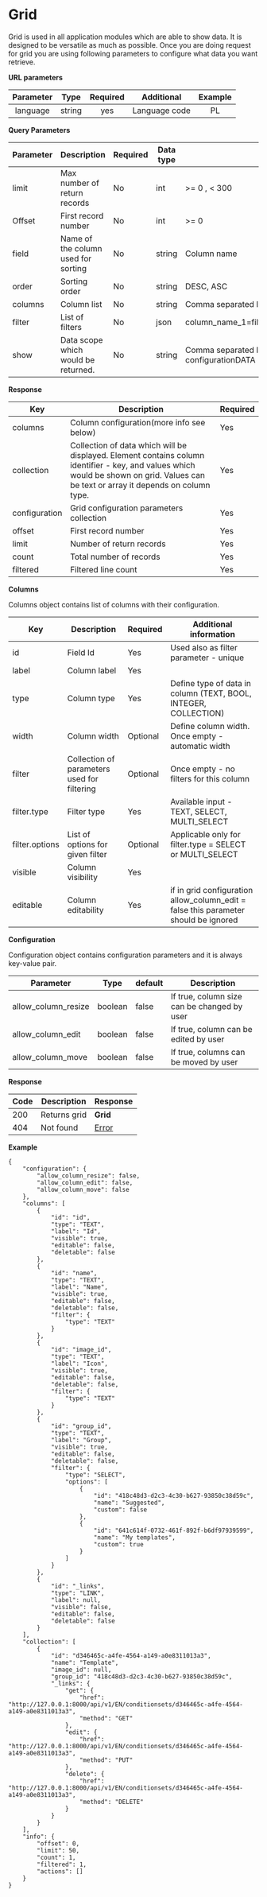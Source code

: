 # Grid

Grid is used in all application modules which are able to show data.
It is designed to be versatile as much as possible. 
Once you are doing request for grid you are using following parameters to configure what data you want retrieve.

**URL parameters**

| Parameter |  Type  | Required |   Additional  | Example |
|:---------:|:------:|:--------:|:-------------:|:-------:|
|  language | string |    yes   | Language code |    PL   |

**Query Parameters**

| Parameter | Description                         | Required | Data type | Allowed input                                                                             | Default value |
|-----------|-------------------------------------|----------|-----------|-------------------------------------------------------------------------------------------|---------------|
| limit     | Max number of return records        | No       | int       |  \>= 0 , < 300                                                                            | 50            |
| Offset    | First record number                 | No       | int       |  \>= 0                                                                                    | 0             |
| field     | Name of the column used for sorting | No       | string    | Column name                                                                               |               |
| order     | Sorting order                       | No       | string    | DESC, ASC                                                                                 | DESC          |
| columns   | Column list                         | No       | string    | Comma separated list of columns                                                           |               |
| filter    | List of filters                     | No       | json      | column_name_1=filtered_value_1;column_name_2=filtered_value_2                             |               |
| show      | Data scope which would be returned. | No       | string    | Comma separated list of parameters:COLUMN - column configurationDATA - collection of data | COLUMN, DATA  |

**Response**

| Key           | Description                                                                                                                                                                         | Required |
|---------------|-------------------------------------------------------------------------------------------------------------------------------------------------------------------------------------|----------|
| columns       | Column configuration(more info see below)                                                                                                                                           | Yes      |
| collection    | Collection of data which will be displayed. Element contains column identifier - key, and values which would be shown on grid. Values can be text or array it depends on column type. | Yes      |
| configuration | Grid configuration parameters collection                                                                                                                                            | Yes      |
| offset        | First record number                                                                                                                                                                 | Yes      |
| limit         | Number of return records                                                                                                                                                            | Yes      |
| count         | Total number of records                                                                                                                                                             | Yes      |
| filtered      | Filtered line count                                                                                                                                                                 | Yes      |

**Columns**

Columns object contains list of columns with their configuration.

| Key            | Description                                 | Required | Additional information                                                               |
|----------------|---------------------------------------------|----------|--------------------------------------------------------------------------------------|
| id             | Field Id                                    | Yes      | Used also as filter parameter - unique                                               |
| label          | Column label                                | Yes      |                                                                                      |
| type           | Column type                                 | Yes      | Define type of data in column (TEXT, BOOL, INTEGER, COLLECTION)                      |
| width          | Column width                                | Optional | Define column width. Once empty - automatic width                                    |
| filter         | Collection of parameters used for filtering | Optional | Once empty - no filters for this column                                             |
| filter.type    | Filter type                                 | Yes      | Available input - TEXT, SELECT, MULTI_SELECT                                         |
| filter.options | List of options for given filter            | Optional | Applicable only for filter.type = SELECT or MULTI_SELECT                            |
| visible        | Column visibility                           | Yes      |                                                                                      |
| editable       | Column editability                          | Yes      | if in grid configuration allow_column_edit = false this parameter should be ignored |

**Configuration**

Configuration object contains configuration parameters and it is always key-value pair.

|      Parameter      | Type    | default | Description                                 |
|-------------------  |---------|---------|---------------------------------------------|
| allow_column_resize | boolean | false   | If true, column size can be changed by user |
| allow_column_edit   | boolean | false   | If true, column can be edited by user       |
| allow_column_move   | boolean | false   | If true, columns can be moved by user       |

**Response**

| Code | Description       | Response                                    |
|------|-------------------|---------------------------------------------|
| 200  | Returns grid   |  **Grid** |
| 404  | Not found         | [Error](backend/api/objects/error.md)                |

**Example**

```
{
    "configuration": {
        "allow_column_resize": false,
        "allow_column_edit": false,
        "allow_column_move": false
    },
    "columns": [
        {
            "id": "id",
            "type": "TEXT",
            "label": "Id",
            "visible": true,
            "editable": false,
            "deletable": false
        },
        {
            "id": "name",
            "type": "TEXT",
            "label": "Name",
            "visible": true,
            "editable": false,
            "deletable": false,
            "filter": {
                "type": "TEXT"
            }
        },
        {
            "id": "image_id",
            "type": "TEXT",
            "label": "Icon",
            "visible": true,
            "editable": false,
            "deletable": false,
            "filter": {
                "type": "TEXT"
            }
        },
        {
            "id": "group_id",
            "type": "TEXT",
            "label": "Group",
            "visible": true,
            "editable": false,
            "deletable": false,
            "filter": {
                "type": "SELECT",
                "options": [
                    {
                        "id": "418c48d3-d2c3-4c30-b627-93850c38d59c",
                        "name": "Suggested",
                        "custom": false
                    },
                    {
                        "id": "641c614f-0732-461f-892f-b6df97939599",
                        "name": "My templates",
                        "custom": true
                    }
                ]
            }
        },
        {
            "id": "_links",
            "type": "LINK",
            "label": null,
            "visible": false,
            "editable": false,
            "deletable": false
        }
    ],
    "collection": [
        {
            "id": "d346465c-a4fe-4564-a149-a0e8311013a3",
            "name": "Template",
            "image_id": null,
            "group_id": "418c48d3-d2c3-4c30-b627-93850c38d59c",
            "_links": {
                "get": {
                    "href": "http://127.0.0.1:8000/api/v1/EN/conditionsets/d346465c-a4fe-4564-a149-a0e8311013a3",
                    "method": "GET"
                },
                "edit": {
                    "href": "http://127.0.0.1:8000/api/v1/EN/conditionsets/d346465c-a4fe-4564-a149-a0e8311013a3",
                    "method": "PUT"
                },
                "delete": {
                    "href": "http://127.0.0.1:8000/api/v1/EN/conditionsets/d346465c-a4fe-4564-a149-a0e8311013a3",
                    "method": "DELETE"
                }
            }
        }
    ],
    "info": {
        "offset": 0,
        "limit": 50,
        "count": 1,
        "filtered": 1,
        "actions": []
    }
}
```
